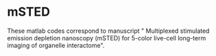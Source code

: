 # mSTED
These matlab codes correspond to manuscript " Multiplexed stimulated emission depletion nanoscopy (mSTED)  for 5-color live-cell long-term imaging of organelle interactome". 
